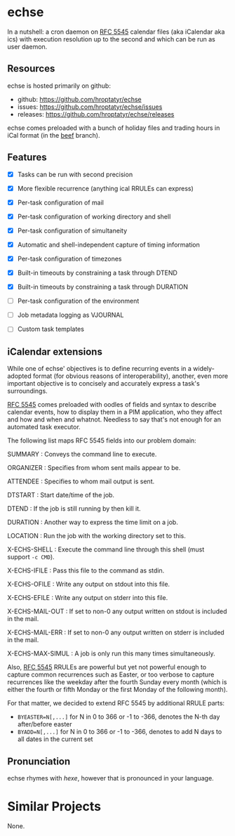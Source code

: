 echse
=====

In a nutshell: a cron daemon on [RFC 5545][1] calendar files
(aka iCalendar aka ics) with execution resolution up to the
second and which can be run as user daemon.


Resources
---------

echse is hosted primarily on github:

+ github: <https://github.com/hroptatyr/echse>
+ issues: <https://github.com/hroptatyr/echse/issues>
+ releases: <https://github.com/hroptatyr/echse/releases>

echse comes preloaded with a bunch of holiday files and trading hours in
iCal format (in the [beef][2] branch).


Features
--------

* [X] Tasks can be run with second precision
* [X] More flexible recurrence (anything ical RRULEs can express)
* [X] Per-task configuration of mail
* [X] Per-task configuration of working directory and shell
* [X] Per-task configuration of simultaneity
* [X] Automatic and shell-independent capture of timing information
* [X] Per-task configuration of timezones
* [X] Built-in timeouts by constraining a task through DTEND
* [X] Built-in timeouts by constraining a task through DURATION
* [ ] Per-task configuration of the environment
* [ ] Job metadata logging as VJOURNAL
* [ ] Custom task templates


iCalendar extensions
--------------------

While one of echse' objectives is to define recurring events in a
widely-adopted format (for obvious reasons of interoperability),
another, even more important objective is to concisely and accurately
express a task's surroundings.

[RFC 5545][1] comes preloaded with oodles of fields and syntax to
describe calendar events, how to display them in a PIM application, who
they affect and how and when and whatnot.  Needless to say that's not
enough for an automated task executor.

The following list maps RFC 5545 fields into our problem domain:

SUMMARY
: Conveys the command line to execute.

ORGANIZER
: Specifies from whom sent mails appear to be.

ATTENDEE
: Specifies to whom mail output is sent.

DTSTART
: Start date/time of the job.

DTEND
: If the job is still running by then kill it.

DURATION
: Another way to express the time limit on a job.

LOCATION
: Run the job with the working directory set to this.

X-ECHS-SHELL
: Execute the command line through this shell (must support `-c CMD`).

X-ECHS-IFILE
: Pass this file to the command as stdin.

X-ECHS-OFILE
: Write any output on stdout into this file.

X-ECHS-EFILE
: Write any output on stderr into this file.

X-ECHS-MAIL-OUT
: If set to non-0 any output written on stdout is included in the mail.

X-ECHS-MAIL-ERR
: If set to non-0 any output written on stderr is included in the mail.

X-ECHS-MAX-SIMUL
: A job is only run this many times simultaneously.

Also, [RFC 5545][1] RRULEs are powerful but yet not powerful enough to
capture common recurrences such as Easter, or too verbose to capture
recurrences like the weekday after the fourth Sunday every month (which
is either the fourth or fifth Monday or the first Monday of the
following month).

For that matter, we decided to extend RFC 5545 by additional RRULE
parts:

+ `BYEASTER=N[,...]`  for N in 0 to 366 or -1 to -366, denotes the N-th
  day after/before easter
+ `BYADD=N[,...]`  for N in 0 to 366 or -1 to -366, denotes to add N
  days to all dates in the current set


Pronunciation
-------------

echse rhymes with *hexe*, however that is pronounced in your language.


Similar Projects
================

None.


  [1]: http://tools.ietf.org/html/rfc5545
  [2]: https://github.com/hroptatyr/echse/tree/beef
